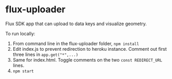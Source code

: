 # flux-uploader
Flux SDK app that can upload to data keys and visualize geometry.

To run locally:

1. From command line in the flux-uploader folder, `npm install` 
2. Edit index.js to prevent redirection to heroku instance. Comment out first three lines in `app.get("*",...)`
3. Same for index.html. Toggle comments on the two `const REDIRECT_URL` lines.
4. `npm start`
